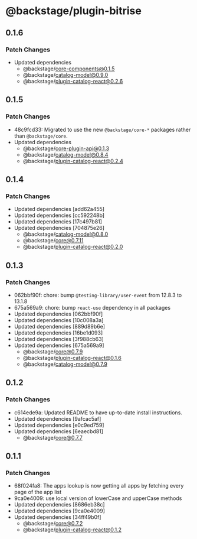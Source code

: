 # @backstage/plugin-bitrise

## 0.1.6

### Patch Changes

- Updated dependencies
  - @backstage/core-components@0.1.5
  - @backstage/catalog-model@0.9.0
  - @backstage/plugin-catalog-react@0.2.6

## 0.1.5

### Patch Changes

- 48c9fcd33: Migrated to use the new `@backstage/core-*` packages rather than `@backstage/core`.
- Updated dependencies
  - @backstage/core-plugin-api@0.1.3
  - @backstage/catalog-model@0.8.4
  - @backstage/plugin-catalog-react@0.2.4

## 0.1.4

### Patch Changes

- Updated dependencies [add62a455]
- Updated dependencies [cc592248b]
- Updated dependencies [17c497b81]
- Updated dependencies [704875e26]
  - @backstage/catalog-model@0.8.0
  - @backstage/core@0.7.11
  - @backstage/plugin-catalog-react@0.2.0

## 0.1.3

### Patch Changes

- 062bbf90f: chore: bump `@testing-library/user-event` from 12.8.3 to 13.1.8
- 675a569a9: chore: bump `react-use` dependency in all packages
- Updated dependencies [062bbf90f]
- Updated dependencies [10c008a3a]
- Updated dependencies [889d89b6e]
- Updated dependencies [16be1d093]
- Updated dependencies [3f988cb63]
- Updated dependencies [675a569a9]
  - @backstage/core@0.7.9
  - @backstage/plugin-catalog-react@0.1.6
  - @backstage/catalog-model@0.7.9

## 0.1.2

### Patch Changes

- c614ede9a: Updated README to have up-to-date install instructions.
- Updated dependencies [9afcac5af]
- Updated dependencies [e0c9ed759]
- Updated dependencies [6eaecbd81]
  - @backstage/core@0.7.7

## 0.1.1

### Patch Changes

- 68f024fa8: The apps lookup is now getting all apps by fetching every page of the app list
- 9ca0e4009: use local version of lowerCase and upperCase methods
- Updated dependencies [8686eb38c]
- Updated dependencies [9ca0e4009]
- Updated dependencies [34ff49b0f]
  - @backstage/core@0.7.2
  - @backstage/plugin-catalog-react@0.1.2
